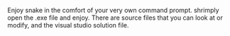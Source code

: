 Enjoy snake in the comfort of your very own command prompt.
shrimply open the .exe file and enjoy. There are source files that you can look at or modify, and the visual studio solution file.
